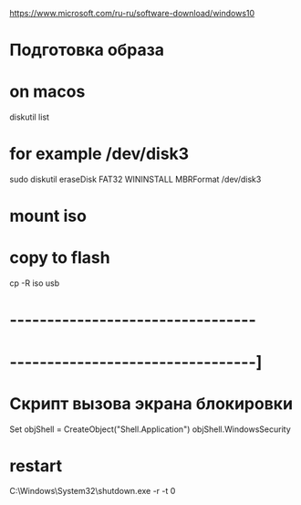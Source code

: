 


https://www.microsoft.com/ru-ru/software-download/windows10


# Подготовка образа
# on macos 
diskutil list

# for example /dev/disk3
sudo diskutil eraseDisk FAT32 WININSTALL MBRFormat /dev/disk3

# mount iso

# copy to flash
cp -R iso usb

# ---------------------------------
# ---------------------------------]


# Скрипт вызова экрана блокировки
Set objShell = CreateObject("Shell.Application")
objShell.WindowsSecurity


# restart
C:\Windows\System32\shutdown.exe -r -t 0
